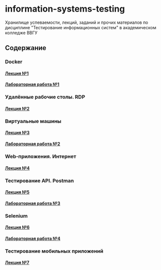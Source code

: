 # information-systems-testing
Хранилище успеваемости, лекций, заданий и прочих материалов по дисциплине "Тестирование информационных систем" в академическом колледже ВВГУ

## Содержание

### Docker

#### [Лекция №1](lecs/lec1/lec1.md)
#### [Лабораторная работа №1](labs/lab1.md)

### Удалённые рабочие столы. RDP

#### [Лекция №2](lecs/lec2.md)

### Виртуальные машины

#### [Лекция №3](lecs/lec3/lec3.md)
#### [Лабораторная работа №2](labs/lab2.md)

### Web-приложения. Интернет

#### [Лекция №4](lecs/lec4.md)

### Тестирование API. Postman

#### [Лекция №5](lecs/lec5.md)
#### [Лабораторная работа №3](labs/lab3.md)

### Selenium

#### [Лекция №6](lecs/lec6.md)
#### [Лабораторная работа №4](labs/lab4.md)

### Тестирование мобильных приложений

#### [Лекция №7](lecs/lec7/lec7.md)
